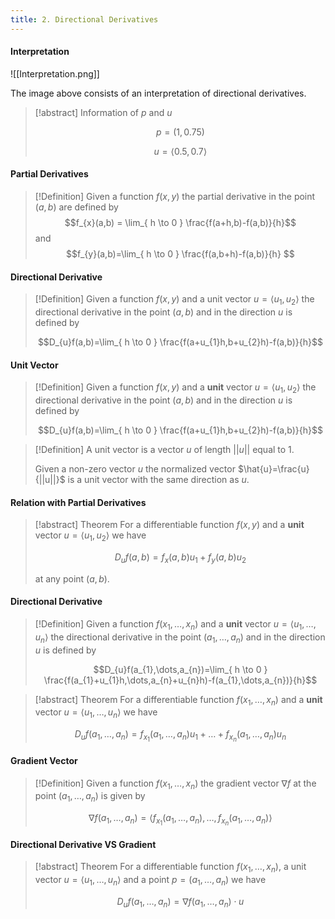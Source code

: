 ```yaml
---
title: 2. Directional Derivatives
---
```


#### Interpretation

![[Interpretation.png]]

The image above consists of an interpretation of directional derivatives.
> [!abstract] Information of $p$ and $u$
> 
> $$p=(1,0.75)$$
> 
> $$u=⟨0.5,0.7⟩$$

#### Partial Derivatives
>[!Definition]
>Given a function $f(x,y)$ the partial derivative in the point $(a,b)$ are defined by
>$$f_{x}(a,b) = \lim_{ h \to 0 } \frac{f(a+h,b)-f(a,b)}{h}$$
>and
>$$f_{y}(a,b)=\lim_{ h \to 0 } \frac{f(a,b+h)-f(a,b)}{h} $$

#### Directional Derivative
>[!Definition]
>Given a function $f(x,y)$ and a unit vector $u=⟨u_{1},u_{2}⟩$ the directional derivative in the point $(a,b)$ and in the direction $u$ is defined by
>
>$$D_{u}f(a,b)=\lim_{ h \to 0 } \frac{f(a+u_{1}h,b+u_{2}h)-f(a,b)}{h}$$

#### Unit Vector
>[!Definition] 
>Given a function $f(x,y)$ and a **unit** vector $u=⟨u_{1},u_{2}⟩$ the directional derivative in the point $(a,b)$ and in the direction $u$ is defined by
>
>$$D_{u}f(a,b)=\lim_{ h \to 0 } \frac{f(a+u_{1}h,b+u_{2}h)-f(a,b)}{h}$$

>[!Definition]
>A unit vector is a vector $u$ of length $||u||$ equal to 1.
>
>Given a non-zero vector $u$ the normalized vector $\hat{u}=\frac{u}{||u||}$ is a unit vector with the same direction as $u$.

#### Relation with Partial Derivatives
>[!abstract] Theorem
>For a differentiable function $f(x,y)$ and a **unit** vector $u=⟨u_{1},u_{2}⟩$ we have
>
>$$D_{u}f(a,b)=f_{x}(a,b)u_{1}+f_{y}(a,b)u_{2}$$
>
>at any point $(a,b)$.

#### Directional Derivative
>[!Definition]
>Given a function $f(x_{1},\dots,x_{n})$ and a **unit** vector $u=⟨u_{1},\dots,u_{n}⟩$ the directional derivative in the point $(a_{1},\dots,a_{n})$ and in the direction $u$ is defined by
>
>$$D_{u}f(a_{1},\dots,a_{n})=\lim_{ h \to 0 } \frac{f(a_{1}+u_{1}h,\dots,a_{n}+u_{n}h)-f(a_{1},\dots,a_{n})}{h}$$

> [!abstract] Theorem
> For a differentiable function $f(x_{1},\dots,x_{n})$ and a **unit** vector $u=⟨u_{1},\dots,u_{n}⟩$ we have
> 
> $$D_{u}f(a_{1},\dots,a_{n})=f_{x_{1}}(a_{1},\dots,a_{n})u_{1}+\dots+f_{x_{n}}(a_{1},\dots,a_{n})u_{n}$$

#### Gradient Vector
>[!Definition]
>Given a function $f(x_{1},\dots,x_{n})$ the gradient vector $\nabla f$ at the point $(a_{1},\dots,a_{n})$ is given by
>
>$$\nabla f(a_{1},\dots,a_{n})= ⟨f_{x_{1}}(a_{1},\dots,a_{n}),\dots,f_{x_{n}}(a_{1},\dots,a_{n})⟩$$

#### Directional Derivative VS Gradient
>[!abstract] Theorem
>For a differentiable function $f(x_{1},\dots,x_{n})$, a unit vector $u=⟨u_{1},\dots,u_{n}⟩$ and a point $p=(a_{1},\dots,a_{n})$ we have
>
>$$D_{u}f(a_{1},\dots,a_{n})=\nabla f(a_{1},\dots,a_{n})\cdot u$$

